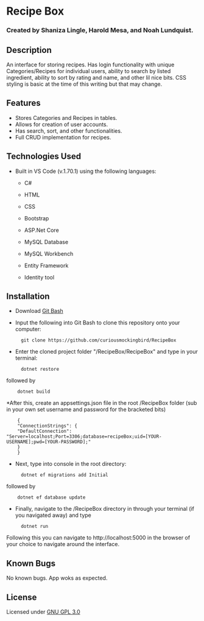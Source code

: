 # Recipe Box

### Created by Shaniza Lingle, Harold Mesa, and Noah Lundquist.

## Description

An interface for storing recipes. Has login functionality with unique Categories/Recipes for individual users, ability to search by listed ingredient, ability to sort by rating and name, and other lil nice bits. CSS styling is basic at the time of this writing but that may change.

## Features

* Stores Categories and Recipes in tables.
* Allows for creation of user accounts.
* Has search, sort, and other functionalities.
* Full CRUD implementation for recipes.


## Technologies Used

* Built in VS Code (v.1.70.1) using the following languages:
	* C#
	* HTML
	* CSS
	* Bootstrap

	* ASP.Net Core
	* MySQL Database
	* MySQL Workbench
	* Entity Framework
	* Identity tool
	
## Installation

* Download [Git Bash](https://git-scm.com/downloads)

* Input the following into Git Bash to clone this repository onto your computer:

		git clone https://github.com/curiousmockingbird/RecipeBox

* Enter the cloned project folder "/RecipeBox/RecipeBox" and type in your terminal:

		dotnet restore

followed by

		dotnet build

*After this, create an appsettings.json file in the root /RecipeBox folder (sub in your own set username and password for the bracketed bits)

		{
  		"ConnectionStrings": {
      	"DefaultConnection": "Server=localhost;Port=3306;database=recipeBox;uid=[YOUR-USERNAME];pwd=[YOUR-PASSWORD];"
  		}
		}

* Next, type into console in the root directory:
		
		dotnet ef migrations add Initial
followed by		

		dotnet ef database update

* Finally, navigate to the /RecipeBox directory in through your terminal (if you navigated away) and type  

		dotnet run

Following this you can navigate to http://localhost:5000 in the browser of your choice to navigate around the interface.  

## Known Bugs

No known bugs. App woks as expected.

## License

Licensed under [GNU GPL 3.0](https://www.gnu.org/licenses/gpl-3.0.en.html)
